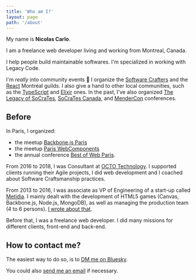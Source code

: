 ```yaml
---
title: 'Who am I?'
layout: page
path: '/about'
---
```


My name is **Nicolas Carlo**.

I am a freelance web developer living and working from Montreal, Canada.

I help people build maintainable softwares. I'm specialized in working with Legacy Code.

I'm _really_ into community events 🍻 I organize the [Software Crafters](https://guild.host/software-crafters-montreal/events) and the [React](https://guild.host/react-montreal/events) Montréal guilds. I also give a hand to other local communities, such as the [TypeScript](https://guild.host/typescript-montreal/events) and [Elixir](https://guild.host/elixir-montreal/events) ones. In the past, I've also organized [The Legacy of SoCraTes](https://www.youtube.com/channel/UC0M37QolwmwobAY4Bt8Tszg), [SoCraTes Canada](https://socrates-ca.github.io/), and [MenderCon](https://mendercon.com) conferences.

## Before

In Paris, I organized:

- the meetup [Backbone.js Paris](https://www.meetup.com/backbone-paris/)
- the meetup [Paris WebComponents](https://www.meetup.com/fr-FR/paris-webComponents/)
- the annual conference [Best of Web Paris](https://bestofweb.paris/).

From 2016 to 2018, I was Consultant at [OCTO Technology](https://www.octo.com/). I supported clients running their Agile projects, I did web development and I coached about Software Craftsmanship practices.

From 2013 to 2016, I was associate as VP of Engineering of a start-up called [Metidia](http://www.metidia.com). I mainly dealt with the development of HTML5 games (Canvas, Backbone.js, Node.js, MongoDB), as well as managing the production team (4 to 6 persons). [I wrote about that](/en/2016/01/kanban-game-development-trello/).

Before that, I was a freelance web developer. I did many missions for different clients, front-end and back-end.

## How to contact me?

The easiest way to do so, is to <a href="https://bsky.app/profile/nicoespeon.com" target="_blank" rel="noopener noreferrer">DM me on Bluesky</a>.

You could also [send me an email](mailto:nicolascarlo.espeon@gmail.com) if necessary.
